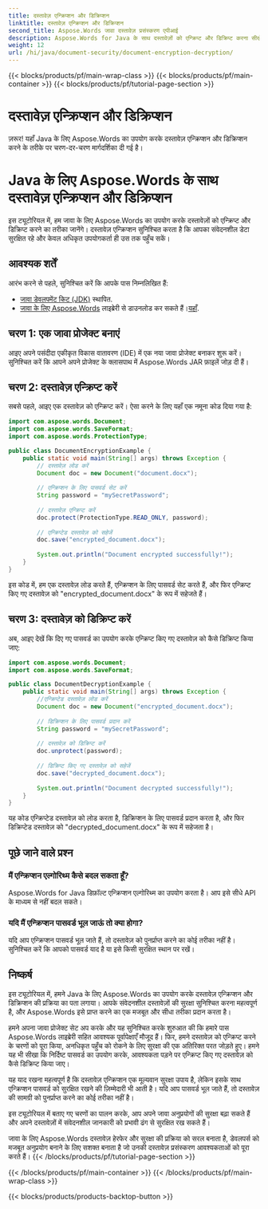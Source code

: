 ```yaml
---
title: दस्तावेज़ एन्क्रिप्शन और डिक्रिप्शन
linktitle: दस्तावेज़ एन्क्रिप्शन और डिक्रिप्शन
second_title: Aspose.Words जावा दस्तावेज़ प्रसंस्करण एपीआई
description: Aspose.Words for Java के साथ दस्तावेज़ों को एन्क्रिप्ट और डिक्रिप्ट करना सीखें। चरण-दर-चरण मार्गदर्शन और स्रोत कोड उदाहरणों के साथ अपने डेटा को कुशलतापूर्वक सुरक्षित करें।
weight: 12
url: /hi/java/document-security/document-encryption-decryption/
---
```


{{< blocks/products/pf/main-wrap-class >}}
{{< blocks/products/pf/main-container >}}
{{< blocks/products/pf/tutorial-page-section >}}

# दस्तावेज़ एन्क्रिप्शन और डिक्रिप्शन

ज़रूर! यहाँ Java के लिए Aspose.Words का उपयोग करके दस्तावेज़ एन्क्रिप्शन और डिक्रिप्शन करने के तरीके पर चरण-दर-चरण मार्गदर्शिका दी गई है।

# Java के लिए Aspose.Words के साथ दस्तावेज़ एन्क्रिप्शन और डिक्रिप्शन

इस ट्यूटोरियल में, हम जावा के लिए Aspose.Words का उपयोग करके दस्तावेज़ों को एन्क्रिप्ट और डिक्रिप्ट करने का तरीका जानेंगे। दस्तावेज़ एन्क्रिप्शन सुनिश्चित करता है कि आपका संवेदनशील डेटा सुरक्षित रहे और केवल अधिकृत उपयोगकर्ता ही उस तक पहुँच सकें।

## आवश्यक शर्तें

आरंभ करने से पहले, सुनिश्चित करें कि आपके पास निम्नलिखित हैं:

- [जावा डेवलपमेंट किट (JDK)](https://www.oracle.com/java/technologies/javase-downloads.html) स्थापित.
- [जावा के लिए Aspose.Words](https://products.aspose.com/words/java) लाइब्रेरी से डाउनलोड कर सकते हैं।[यहाँ](https://downloads.aspose.com/words/java).

## चरण 1: एक जावा प्रोजेक्ट बनाएं

आइए अपने पसंदीदा एकीकृत विकास वातावरण (IDE) में एक नया जावा प्रोजेक्ट बनाकर शुरू करें। सुनिश्चित करें कि आपने अपने प्रोजेक्ट के क्लासपाथ में Aspose.Words JAR फ़ाइलें जोड़ दी हैं।

## चरण 2: दस्तावेज़ एन्क्रिप्ट करें

सबसे पहले, आइए एक दस्तावेज़ को एन्क्रिप्ट करें। ऐसा करने के लिए यहाँ एक नमूना कोड दिया गया है:

```java
import com.aspose.words.Document;
import com.aspose.words.SaveFormat;
import com.aspose.words.ProtectionType;

public class DocumentEncryptionExample {
    public static void main(String[] args) throws Exception {
        // दस्तावेज़ लोड करें
        Document doc = new Document("document.docx");
        
        // एन्क्रिप्शन के लिए पासवर्ड सेट करें
        String password = "mySecretPassword";
        
        // दस्तावेज़ एन्क्रिप्ट करें
        doc.protect(ProtectionType.READ_ONLY, password);
        
        // एन्क्रिप्टेड दस्तावेज़ को सहेजें
        doc.save("encrypted_document.docx");
        
        System.out.println("Document encrypted successfully!");
    }
}
```

इस कोड में, हम एक दस्तावेज़ लोड करते हैं, एन्क्रिप्शन के लिए पासवर्ड सेट करते हैं, और फिर एन्क्रिप्ट किए गए दस्तावेज़ को "encrypted_document.docx" के रूप में सहेजते हैं।

## चरण 3: दस्तावेज़ को डिक्रिप्ट करें

अब, आइए देखें कि दिए गए पासवर्ड का उपयोग करके एन्क्रिप्ट किए गए दस्तावेज़ को कैसे डिक्रिप्ट किया जाए:

```java
import com.aspose.words.Document;
import com.aspose.words.SaveFormat;

public class DocumentDecryptionExample {
    public static void main(String[] args) throws Exception {
        //एन्क्रिप्टेड दस्तावेज़ लोड करें
        Document doc = new Document("encrypted_document.docx");
        
        // डिक्रिप्शन के लिए पासवर्ड प्रदान करें
        String password = "mySecretPassword";
        
        // दस्तावेज़ को डिक्रिप्ट करें
        doc.unprotect(password);
        
        // डिक्रिप्ट किए गए दस्तावेज़ को सहेजें
        doc.save("decrypted_document.docx");
        
        System.out.println("Document decrypted successfully!");
    }
}
```

यह कोड एन्क्रिप्टेड दस्तावेज़ को लोड करता है, डिक्रिप्शन के लिए पासवर्ड प्रदान करता है, और फिर डिक्रिप्टेड दस्तावेज़ को "decrypted_document.docx" के रूप में सहेजता है।

## पूछे जाने वाले प्रश्न

### मैं एन्क्रिप्शन एल्गोरिथ्म कैसे बदल सकता हूँ?
Aspose.Words for Java डिफ़ॉल्ट एन्क्रिप्शन एल्गोरिथ्म का उपयोग करता है। आप इसे सीधे API के माध्यम से नहीं बदल सकते।

### यदि मैं एन्क्रिप्शन पासवर्ड भूल जाऊं तो क्या होगा?
यदि आप एन्क्रिप्शन पासवर्ड भूल जाते हैं, तो दस्तावेज़ को पुनर्प्राप्त करने का कोई तरीका नहीं है। सुनिश्चित करें कि आपको पासवर्ड याद है या इसे किसी सुरक्षित स्थान पर रखें।

## निष्कर्ष

इस ट्यूटोरियल में, हमने Java के लिए Aspose.Words का उपयोग करके दस्तावेज़ एन्क्रिप्शन और डिक्रिप्शन की प्रक्रिया का पता लगाया। आपके संवेदनशील दस्तावेज़ों की सुरक्षा सुनिश्चित करना महत्वपूर्ण है, और Aspose.Words इसे प्राप्त करने का एक मजबूत और सीधा तरीका प्रदान करता है।

हमने अपना जावा प्रोजेक्ट सेट अप करके और यह सुनिश्चित करके शुरुआत की कि हमारे पास Aspose.Words लाइब्रेरी सहित आवश्यक पूर्वापेक्षाएँ मौजूद हैं। फिर, हमने दस्तावेज़ को एन्क्रिप्ट करने के चरणों को पूरा किया, अनधिकृत पहुँच को रोकने के लिए सुरक्षा की एक अतिरिक्त परत जोड़ते हुए। हमने यह भी सीखा कि निर्दिष्ट पासवर्ड का उपयोग करके, आवश्यकता पड़ने पर एन्क्रिप्ट किए गए दस्तावेज़ को कैसे डिक्रिप्ट किया जाए।

यह याद रखना महत्वपूर्ण है कि दस्तावेज़ एन्क्रिप्शन एक मूल्यवान सुरक्षा उपाय है, लेकिन इसके साथ एन्क्रिप्शन पासवर्ड को सुरक्षित रखने की ज़िम्मेदारी भी आती है। यदि आप पासवर्ड भूल जाते हैं, तो दस्तावेज़ की सामग्री को पुनर्प्राप्त करने का कोई तरीका नहीं है।

इस ट्यूटोरियल में बताए गए चरणों का पालन करके, आप अपने जावा अनुप्रयोगों की सुरक्षा बढ़ा सकते हैं और अपने दस्तावेज़ों में संवेदनशील जानकारी को प्रभावी ढंग से सुरक्षित रख सकते हैं।

जावा के लिए Aspose.Words दस्तावेज़ हेरफेर और सुरक्षा की प्रक्रिया को सरल बनाता है, डेवलपर्स को मजबूत अनुप्रयोग बनाने के लिए सशक्त बनाता है जो उनकी दस्तावेज़ प्रसंस्करण आवश्यकताओं को पूरा करते हैं।
{{< /blocks/products/pf/tutorial-page-section >}}

{{< /blocks/products/pf/main-container >}}
{{< /blocks/products/pf/main-wrap-class >}}

{{< blocks/products/products-backtop-button >}}
